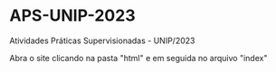 # APS-UNIP-2023
Atividades Práticas Supervisionadas - UNIP/2023

Abra o site clicando na pasta "html" e em seguida no arquivo "index"
